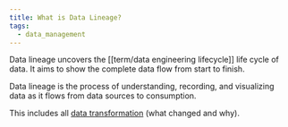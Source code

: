 ```yaml
---
title: What is Data Lineage?
tags:
  - data_management
---
```

Data lineage uncovers the [[term/data engineering lifecycle]] life cycle of data. It aims to show the complete data flow from start to finish. 

Data lineage is the process of understanding, recording, and visualizing data as it flows from data sources to consumption. 

This includes all [data transformation](term/data%20transformation.md) (what changed and why).